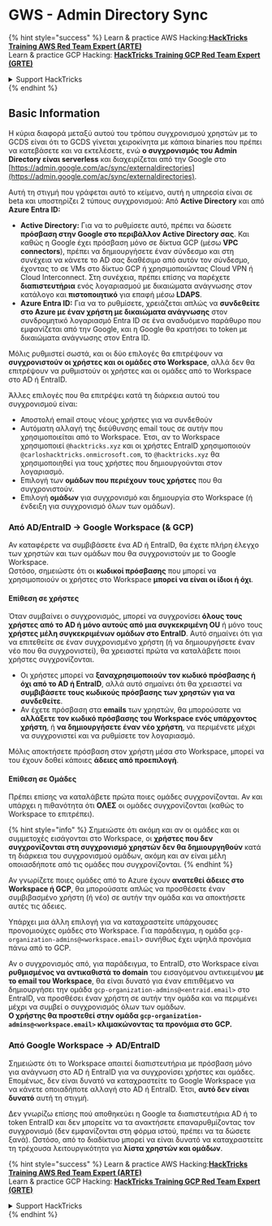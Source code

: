 # GWS - Admin Directory Sync

{% hint style="success" %}
Learn & practice AWS Hacking:<img src="../../../.gitbook/assets/image (1) (1) (1).png" alt="" data-size="line">[**HackTricks Training AWS Red Team Expert (ARTE)**](https://training.hacktricks.xyz/courses/arte)<img src="../../../.gitbook/assets/image (1) (1) (1).png" alt="" data-size="line">\
Learn & practice GCP Hacking: <img src="../../../.gitbook/assets/image (2).png" alt="" data-size="line">[**HackTricks Training GCP Red Team Expert (GRTE)**<img src="../../../.gitbook/assets/image (2).png" alt="" data-size="line">](https://training.hacktricks.xyz/courses/grte)

<details>

<summary>Support HackTricks</summary>

* Check the [**subscription plans**](https://github.com/sponsors/carlospolop)!
* **Join the** 💬 [**Discord group**](https://discord.gg/hRep4RUj7f) or the [**telegram group**](https://t.me/peass) or **follow** us on **Twitter** 🐦 [**@hacktricks\_live**](https://twitter.com/hacktricks_live)**.**
* **Share hacking tricks by submitting PRs to the** [**HackTricks**](https://github.com/carlospolop/hacktricks) and [**HackTricks Cloud**](https://github.com/carlospolop/hacktricks-cloud) github repos.

</details>
{% endhint %}

## Basic Information

Η κύρια διαφορά μεταξύ αυτού του τρόπου συγχρονισμού χρηστών με το GCDS είναι ότι το GCDS γίνεται χειροκίνητα με κάποια binaries που πρέπει να κατεβάσετε και να εκτελέσετε, ενώ **ο συγχρονισμός του Admin Directory είναι serverless** και διαχειρίζεται από την Google στο [https://admin.google.com/ac/sync/externaldirectories](https://admin.google.com/ac/sync/externaldirectories).

Αυτή τη στιγμή που γράφεται αυτό το κείμενο, αυτή η υπηρεσία είναι σε beta και υποστηρίζει 2 τύπους συγχρονισμού: Από **Active Directory** και από **Azure Entra ID:**

* **Active Directory:** Για να το ρυθμίσετε αυτό, πρέπει να δώσετε **πρόσβαση στην Google στο περιβάλλον Active Directory σας**. Και καθώς η Google έχει πρόσβαση μόνο σε δίκτυα GCP (μέσω **VPC connectors**), πρέπει να δημιουργήσετε έναν σύνδεσμο και στη συνέχεια να κάνετε το AD σας διαθέσιμο από αυτόν τον σύνδεσμο, έχοντας το σε VMs στο δίκτυο GCP ή χρησιμοποιώντας Cloud VPN ή Cloud Interconnect. Στη συνέχεια, πρέπει επίσης να παρέχετε **διαπιστευτήρια** ενός λογαριασμού με δικαιώματα ανάγνωσης στον κατάλογο και **πιστοποιητικό** για επαφή μέσω **LDAPS**.
* **Azure Entra ID:** Για να το ρυθμίσετε, χρειάζεται απλώς να **συνδεθείτε στο Azure με έναν χρήστη με δικαιώματα ανάγνωσης** στον συνδρομητικό λογαριασμό Entra ID σε ένα αναδυόμενο παράθυρο που εμφανίζεται από την Google, και η Google θα κρατήσει το token με δικαιώματα ανάγνωσης στον Entra ID.

Μόλις ρυθμιστεί σωστά, και οι δύο επιλογές θα επιτρέψουν να **συγχρονιστούν οι χρήστες και οι ομάδες στο Workspace**, αλλά δεν θα επιτρέψουν να ρυθμιστούν οι χρήστες και οι ομάδες από το Workspace στο AD ή EntraID.

Άλλες επιλογές που θα επιτρέψει κατά τη διάρκεια αυτού του συγχρονισμού είναι:

* Αποστολή email στους νέους χρήστες για να συνδεθούν
* Αυτόματη αλλαγή της διεύθυνσης email τους σε αυτήν που χρησιμοποιείται από το Workspace. Έτσι, αν το Workspace χρησιμοποιεί `@hacktricks.xyz` και οι χρήστες EntraID χρησιμοποιούν `@carloshacktricks.onmicrosoft.com`, το `@hacktricks.xyz` θα χρησιμοποιηθεί για τους χρήστες που δημιουργούνται στον λογαριασμό.
* Επιλογή των **ομάδων που περιέχουν τους χρήστες** που θα συγχρονιστούν.
* Επιλογή **ομάδων** για συγχρονισμό και δημιουργία στο Workspace (ή ένδειξη για συγχρονισμό όλων των ομάδων).

### Από AD/EntraID -> Google Workspace (& GCP)

Αν καταφέρετε να συμβιβάσετε ένα AD ή EntraID, θα έχετε πλήρη έλεγχο των χρηστών και των ομάδων που θα συγχρονιστούν με το Google Workspace.\
Ωστόσο, σημειώστε ότι οι **κωδικοί πρόσβασης** που μπορεί να χρησιμοποιούν οι χρήστες στο Workspace **μπορεί να είναι οι ίδιοι ή όχι**.

#### Επίθεση σε χρήστες

Όταν συμβαίνει ο συγχρονισμός, μπορεί να συγχρονίσει **όλους τους χρήστες από το AD ή μόνο αυτούς από μια συγκεκριμένη OU** ή μόνο τους **χρήστες μέλη συγκεκριμένων ομάδων στο EntraID**. Αυτό σημαίνει ότι για να επιτεθείτε σε έναν συγχρονισμένο χρήστη (ή να δημιουργήσετε έναν νέο που θα συγχρονιστεί), θα χρειαστεί πρώτα να καταλάβετε ποιοι χρήστες συγχρονίζονται.

* Οι χρήστες μπορεί να **ξαναχρησιμοποιούν τον κωδικό πρόσβασης ή όχι από το AD ή EntraID**, αλλά αυτό σημαίνει ότι θα χρειαστεί να **συμβιβάσετε τους κωδικούς πρόσβασης των χρηστών για να συνδεθείτε**.
* Αν έχετε πρόσβαση στα **emails** των χρηστών, θα μπορούσατε να **αλλάξετε τον κωδικό πρόσβασης του Workspace ενός υπάρχοντος χρήστη**, ή **να δημιουργήσετε έναν νέο χρήστη**, να περιμένετε μέχρι να συγχρονιστεί και να ρυθμίσετε τον λογαριασμό.

Μόλις αποκτήσετε πρόσβαση στον χρήστη μέσα στο Workspace, μπορεί να του έχουν δοθεί κάποιες **άδειες από προεπιλογή**.

#### Επίθεση σε Ομάδες

Πρέπει επίσης να καταλάβετε πρώτα ποιες ομάδες συγχρονίζονται. Αν και υπάρχει η πιθανότητα ότι **ΟΛΕΣ** οι ομάδες συγχρονίζονται (καθώς το Workspace το επιτρέπει).

{% hint style="info" %}
Σημειώστε ότι ακόμη και αν οι ομάδες και οι συμμετοχές εισάγονται στο Workspace, οι **χρήστες που δεν συγχρονίζονται στη συγχρονισμό χρηστών δεν θα δημιουργηθούν** κατά τη διάρκεια του συγχρονισμού ομάδων, ακόμη και αν είναι μέλη οποιασδήποτε από τις ομάδες που συγχρονίζονται.
{% endhint %}

Αν γνωρίζετε ποιες ομάδες από το Azure έχουν **ανατεθεί άδειες στο Workspace ή GCP**, θα μπορούσατε απλώς να προσθέσετε έναν συμβιβασμένο χρήστη (ή νέο) σε αυτήν την ομάδα και να αποκτήσετε αυτές τις άδειες.

Υπάρχει μια άλλη επιλογή για να καταχραστείτε υπάρχουσες προνομιούχες ομάδες στο Workspace. Για παράδειγμα, η ομάδα `gcp-organization-admins@<workspace.email>` συνήθως έχει υψηλά προνόμια πάνω από το GCP.

Αν ο συγχρονισμός από, για παράδειγμα, το EntraID, στο Workspace είναι **ρυθμισμένος να αντικαθιστά το domain** του εισαγόμενου αντικειμένου **με το email του Workspace**, θα είναι δυνατό για έναν επιτιθέμενο να δημιουργήσει την ομάδα `gcp-organization-admins@<entraid.email>` στο EntraID, να προσθέσει έναν χρήστη σε αυτήν την ομάδα και να περιμένει μέχρι να συμβεί ο συγχρονισμός όλων των ομάδων.\
**Ο χρήστης θα προστεθεί στην ομάδα `gcp-organization-admins@<workspace.email>` κλιμακώνοντας τα προνόμια στο GCP.**

### Από Google Workspace -> AD/EntraID

Σημειώστε ότι το Workspace απαιτεί διαπιστευτήρια με πρόσβαση μόνο για ανάγνωση στο AD ή EntraID για να συγχρονίσει χρήστες και ομάδες. Επομένως, δεν είναι δυνατό να καταχραστείτε το Google Workspace για να κάνετε οποιαδήποτε αλλαγή στο AD ή EntraID. Έτσι, **αυτό δεν είναι δυνατό** αυτή τη στιγμή.

Δεν γνωρίζω επίσης πού αποθηκεύει η Google τα διαπιστευτήρια AD ή το token EntraID και δεν μπορείτε να τα ανακτήσετε επαναρυθμίζοντας τον συγχρονισμό (δεν εμφανίζονται στη φόρμα ιστού, πρέπει να τα δώσετε ξανά). Ωστόσο, από το διαδίκτυο μπορεί να είναι δυνατό να καταχραστείτε τη τρέχουσα λειτουργικότητα για **λίστα χρηστών και ομάδων**.

{% hint style="success" %}
Learn & practice AWS Hacking:<img src="../../../.gitbook/assets/image (1) (1) (1).png" alt="" data-size="line">[**HackTricks Training AWS Red Team Expert (ARTE)**](https://training.hacktricks.xyz/courses/arte)<img src="../../../.gitbook/assets/image (1) (1) (1).png" alt="" data-size="line">\
Learn & practice GCP Hacking: <img src="../../../.gitbook/assets/image (2).png" alt="" data-size="line">[**HackTricks Training GCP Red Team Expert (GRTE)**<img src="../../../.gitbook/assets/image (2).png" alt="" data-size="line">](https://training.hacktricks.xyz/courses/grte)

<details>

<summary>Support HackTricks</summary>

* Check the [**subscription plans**](https://github.com/sponsors/carlospolop)!
* **Join the** 💬 [**Discord group**](https://discord.gg/hRep4RUj7f) or the [**telegram group**](https://t.me/peass) or **follow** us on **Twitter** 🐦 [**@hacktricks\_live**](https://twitter.com/hacktricks_live)**.**
* **Share hacking tricks by submitting PRs to the** [**HackTricks**](https://github.com/carlospolop/hacktricks) and [**HackTricks Cloud**](https://github.com/carlospolop/hacktricks-cloud) github repos.

</details>
{% endhint %}
